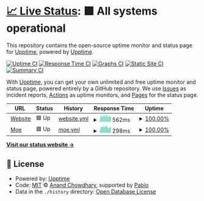 # [📈 Live Status](https://status.ymstnt.com): <!--live status--> **🟩 All systems operational**

This repository contains the open-source uptime monitor and status page for [Upptime](https://upptime.js.org), powered by [Upptime](https://github.com/upptime/upptime).

[![Uptime CI](https://github.com/ymstnt/status/workflows/Uptime%20CI/badge.svg)](https://github.com/ymstnt/status/actions?query=workflow%3A%22Uptime+CI%22)
[![Response Time CI](https://github.com/ymstnt/status/workflows/Response%20Time%20CI/badge.svg)](https://github.com/ymstnt/status/actions?query=workflow%3A%22Response+Time+CI%22)
[![Graphs CI](https://github.com/ymstnt/status/workflows/Graphs%20CI/badge.svg)](https://github.com/ymstnt/status/actions?query=workflow%3A%22Graphs+CI%22)
[![Static Site CI](https://github.com/ymstnt/status/workflows/Static%20Site%20CI/badge.svg)](https://github.com/ymstnt/status/actions?query=workflow%3A%22Static+Site+CI%22)
[![Summary CI](https://github.com/ymstnt/status/workflows/Summary%20CI/badge.svg)](https://github.com/ymstnt/status/actions?query=workflow%3A%22Summary+CI%22)

With [Upptime](https://upptime.js.org), you can get your own unlimited and free uptime monitor and status page, powered entirely by a GitHub repository. We use [Issues](https://github.com/upptime/upptime/issues) as incident reports, [Actions](https://github.com/ymstnt/status/actions) as uptime monitors, and [Pages](https://status.ymstnt.com) for the status page.

<!--start: status pages-->
<!-- This summary is generated by Upptime (https://github.com/upptime/upptime) -->
<!-- Do not edit this manually, your changes will be overwritten -->
<!-- prettier-ignore -->
| URL | Status | History | Response Time | Uptime |
| --- | ------ | ------- | ------------- | ------ |
| <img alt="" src="https://icons.duckduckgo.com/ip3/ymstnt.com.ico" height="13"> [Website](https://ymstnt.com) | 🟩 Up | [website.yml](https://github.com/YMSTNT/status/commits/HEAD/history/website.yml) | <details><summary><img alt="Response time graph" src="./graphs/website/response-time-week.png" height="20"> 562ms</summary><br><a href="https://status.ymstnt.com/history/website"><img alt="Response time 577" src="https://img.shields.io/endpoint?url=https%3A%2F%2Fraw.githubusercontent.com%2FYMSTNT%2Fstatus%2FHEAD%2Fapi%2Fwebsite%2Fresponse-time.json"></a><br><a href="https://status.ymstnt.com/history/website"><img alt="24-hour response time 547" src="https://img.shields.io/endpoint?url=https%3A%2F%2Fraw.githubusercontent.com%2FYMSTNT%2Fstatus%2FHEAD%2Fapi%2Fwebsite%2Fresponse-time-day.json"></a><br><a href="https://status.ymstnt.com/history/website"><img alt="7-day response time 562" src="https://img.shields.io/endpoint?url=https%3A%2F%2Fraw.githubusercontent.com%2FYMSTNT%2Fstatus%2FHEAD%2Fapi%2Fwebsite%2Fresponse-time-week.json"></a><br><a href="https://status.ymstnt.com/history/website"><img alt="30-day response time 579" src="https://img.shields.io/endpoint?url=https%3A%2F%2Fraw.githubusercontent.com%2FYMSTNT%2Fstatus%2FHEAD%2Fapi%2Fwebsite%2Fresponse-time-month.json"></a><br><a href="https://status.ymstnt.com/history/website"><img alt="1-year response time 577" src="https://img.shields.io/endpoint?url=https%3A%2F%2Fraw.githubusercontent.com%2FYMSTNT%2Fstatus%2FHEAD%2Fapi%2Fwebsite%2Fresponse-time-year.json"></a></details> | <details><summary><a href="https://status.ymstnt.com/history/website">100.00%</a></summary><a href="https://status.ymstnt.com/history/website"><img alt="All-time uptime 99.58%" src="https://img.shields.io/endpoint?url=https%3A%2F%2Fraw.githubusercontent.com%2FYMSTNT%2Fstatus%2FHEAD%2Fapi%2Fwebsite%2Fuptime.json"></a><br><a href="https://status.ymstnt.com/history/website"><img alt="24-hour uptime 100.00%" src="https://img.shields.io/endpoint?url=https%3A%2F%2Fraw.githubusercontent.com%2FYMSTNT%2Fstatus%2FHEAD%2Fapi%2Fwebsite%2Fuptime-day.json"></a><br><a href="https://status.ymstnt.com/history/website"><img alt="7-day uptime 100.00%" src="https://img.shields.io/endpoint?url=https%3A%2F%2Fraw.githubusercontent.com%2FYMSTNT%2Fstatus%2FHEAD%2Fapi%2Fwebsite%2Fuptime-week.json"></a><br><a href="https://status.ymstnt.com/history/website"><img alt="30-day uptime 98.86%" src="https://img.shields.io/endpoint?url=https%3A%2F%2Fraw.githubusercontent.com%2FYMSTNT%2Fstatus%2FHEAD%2Fapi%2Fwebsite%2Fuptime-month.json"></a><br><a href="https://status.ymstnt.com/history/website"><img alt="1-year uptime 99.58%" src="https://img.shields.io/endpoint?url=https%3A%2F%2Fraw.githubusercontent.com%2FYMSTNT%2Fstatus%2FHEAD%2Fapi%2Fwebsite%2Fuptime-year.json"></a></details>
| <img alt="" src="https://icons.duckduckgo.com/ip3/ymstnt.com.ico" height="13"> [Moe](http://ymstnt.com:25571) | 🟩 Up | [moe.yml](https://github.com/YMSTNT/status/commits/HEAD/history/moe.yml) | <details><summary><img alt="Response time graph" src="./graphs/moe/response-time-week.png" height="20"> 298ms</summary><br><a href="https://status.ymstnt.com/history/moe"><img alt="Response time 271" src="https://img.shields.io/endpoint?url=https%3A%2F%2Fraw.githubusercontent.com%2FYMSTNT%2Fstatus%2FHEAD%2Fapi%2Fmoe%2Fresponse-time.json"></a><br><a href="https://status.ymstnt.com/history/moe"><img alt="24-hour response time 257" src="https://img.shields.io/endpoint?url=https%3A%2F%2Fraw.githubusercontent.com%2FYMSTNT%2Fstatus%2FHEAD%2Fapi%2Fmoe%2Fresponse-time-day.json"></a><br><a href="https://status.ymstnt.com/history/moe"><img alt="7-day response time 298" src="https://img.shields.io/endpoint?url=https%3A%2F%2Fraw.githubusercontent.com%2FYMSTNT%2Fstatus%2FHEAD%2Fapi%2Fmoe%2Fresponse-time-week.json"></a><br><a href="https://status.ymstnt.com/history/moe"><img alt="30-day response time 300" src="https://img.shields.io/endpoint?url=https%3A%2F%2Fraw.githubusercontent.com%2FYMSTNT%2Fstatus%2FHEAD%2Fapi%2Fmoe%2Fresponse-time-month.json"></a><br><a href="https://status.ymstnt.com/history/moe"><img alt="1-year response time 271" src="https://img.shields.io/endpoint?url=https%3A%2F%2Fraw.githubusercontent.com%2FYMSTNT%2Fstatus%2FHEAD%2Fapi%2Fmoe%2Fresponse-time-year.json"></a></details> | <details><summary><a href="https://status.ymstnt.com/history/moe">100.00%</a></summary><a href="https://status.ymstnt.com/history/moe"><img alt="All-time uptime 99.23%" src="https://img.shields.io/endpoint?url=https%3A%2F%2Fraw.githubusercontent.com%2FYMSTNT%2Fstatus%2FHEAD%2Fapi%2Fmoe%2Fuptime.json"></a><br><a href="https://status.ymstnt.com/history/moe"><img alt="24-hour uptime 100.00%" src="https://img.shields.io/endpoint?url=https%3A%2F%2Fraw.githubusercontent.com%2FYMSTNT%2Fstatus%2FHEAD%2Fapi%2Fmoe%2Fuptime-day.json"></a><br><a href="https://status.ymstnt.com/history/moe"><img alt="7-day uptime 100.00%" src="https://img.shields.io/endpoint?url=https%3A%2F%2Fraw.githubusercontent.com%2FYMSTNT%2Fstatus%2FHEAD%2Fapi%2Fmoe%2Fuptime-week.json"></a><br><a href="https://status.ymstnt.com/history/moe"><img alt="30-day uptime 98.86%" src="https://img.shields.io/endpoint?url=https%3A%2F%2Fraw.githubusercontent.com%2FYMSTNT%2Fstatus%2FHEAD%2Fapi%2Fmoe%2Fuptime-month.json"></a><br><a href="https://status.ymstnt.com/history/moe"><img alt="1-year uptime 99.23%" src="https://img.shields.io/endpoint?url=https%3A%2F%2Fraw.githubusercontent.com%2FYMSTNT%2Fstatus%2FHEAD%2Fapi%2Fmoe%2Fuptime-year.json"></a></details>

<!--end: status pages-->

[**Visit our status website →**](https://status.ymstnt.com)

## 📄 License

- Powered by: [Upptime](https://github.com/upptime/upptime)
- Code: [MIT](./LICENSE) © [Anand Chowdhary](https://anandchowdhary.com), supported by [Pabio](https://pabio.com)
- Data in the `./history` directory: [Open Database License](https://opendatacommons.org/licenses/odbl/1-0/)
